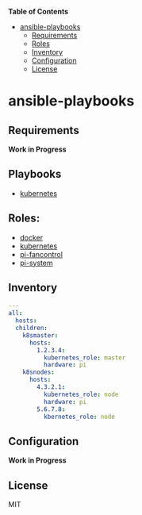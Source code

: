 **Table of Contents** 

- [ansible-playbooks](#ansible-playbooks)
  - [Requirements](#requirements)
  - [Roles](#roles)
  - [Inventory](#inventory)
  - [Configuration](#configuration)
  - [License](#license)

# ansible-playbooks

## Requirements

**Work in Progress** 


## Playbooks

- [kubernetes](https://github.com/philwelz/ansible-playbooks/tree/master/kubernetes.yaml)

## Roles:

- [docker](https://github.com/philwelz/ansible-playbooks/tree/master/roles/docker)
- [kubernetes](https://github.com/philwelz/ansible-playbooks/tree/master/roles/kubernetes)
- [pi-fancontrol](https://github.com/philwelz/ansible-playbooks/tree/master/roles/pi-fancontrol)
- [pi-system](https://github.com/philwelz/ansible-playbooks/tree/master/roles/pi-system)


## Inventory

```yaml
---
all:
  hosts:
  children:
    k8smaster:
      hosts:
        1.2.3.4:
          kubernetes_role: master
          hardware: pi
    k8snodes:
      hosts:
        4.3.2.1:
          kubernetes_role: node
          hardware: pi
        5.6.7.8:
          kbernetes_role: node
```

## Configuration

**Work in Progress** 

## License

MIT